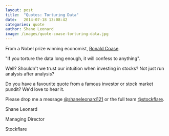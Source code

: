```yaml
---
layout: post
title:  "Quotes: Torturing Data"
date:   2014-07-18 13:08:42
categories: quote
author: Shane Leonard
image: /images/quote-coase-torturing-data.jpg
---
```


From a Nobel prize winning economist, [Ronald Coase](http://en.wikipedia.org/wiki/Ronald_Coase).

"If you torture the data long enough, it will confess to anything".

Well? Shouldn't we trust our intuition when investing in stocks? Not just run analysis after analysis?

Do you have a favourite quote from a famous investor or stock market pundit? We'd love to hear it.

Please drop me a message [@shaneleonard121](https://twitter.com/shaneleonard121) or the full team [@stockflare](https://twitter.com/stockflare).

Shane Leonard

Managing Director

Stockflare